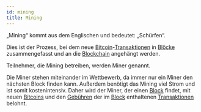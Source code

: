 ```yaml
---
id: mining
title: Mining
---
```


„Mining“ kommt aus dem Englischen und bedeutet: „Schürfen“.

Dies ist der Prozess, bei dem neue [Bitcoin](../b/bitcoin)-[Transaktionen](../t/transaktion) in [Blöcke](../b/block) zusammengefasst und an die [Blockchain](../b/blockchain) angehängt werden.

Teilnehmer, die Mining betreiben, werden Miner genannt.

Die Miner stehen miteinander im Wettbewerb, da immer nur ein Miner den nächsten Block finden kann. Außerdem benötigt das Mining viel Strom und ist somit kostenintensiv.
Daher wird der Miner, der einen [Block](../b/block) findet, mit neuen [Bitcoins](../b/bitcoin) und den [Gebühren](../t/transaktionsgebuehr) der im [Block](../b/block) enthaltenen [Transaktionen](../t/transaktion) belohnt.
